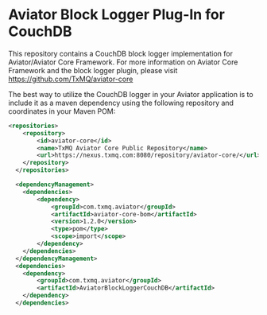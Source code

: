 Aviator Block Logger Plug-In for CouchDB
========================================

This repository contains a CouchDB block logger implementation for Aviator/Aviator Core Framework.  For more information on Aviator Core Framework and the block logger plugin, please visit https://github.com/TxMQ/aviator-core

The best way to utilize the CouchDB logger in your Aviator application is to include it as a maven dependency using the following repository and coordinates in your Maven POM:
```xml
<repositories>
	<repository>
		<id>aviator-core</id>
		<name>TxMQ Aviator Core Public Repository</name>
		<url>https://nexus.txmq.com:8080/repository/aviator-core/</url>
	</repository>		
  </repositories>

  <dependencyManagement>
  	<dependencies>
		<dependency>
			<groupId>com.txmq.aviator</groupId>
			<artifactId>aviator-core-bom</artifactId>
			<version>1.2.0</version>
			<type>pom</type>
			<scope>import</scope>
		</dependency>
  	</dependencies>
  </dependencyManagement>
  <dependencies>
	<dependency>
		<groupId>com.txmq.aviator</groupId>
		<artifactId>AviatorBlockLoggerCouchDB</artifactId>
	</dependency> 
  </dependencies>
